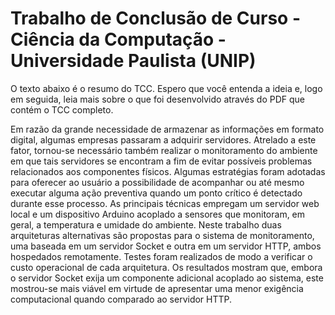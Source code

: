 # Trabalho de Conclusão de Curso - Ciência da Computação - Universidade Paulista (UNIP)

O texto abaixo é o resumo do TCC. Espero que você entenda a ideia e, logo em seguida, leia mais sobre o que foi desenvolvido através do PDF que contém o TCC completo. 

Em razão da grande necessidade de armazenar as informações em formato digital, algumas empresas passaram a adquirir servidores. Atrelado a este fator, 
tornou-se necessário também realizar o monitoramento do ambiente em que tais servidores se encontram a fim de evitar possíveis problemas relacionados aos 
componentes físicos. Algumas estratégias foram adotadas para oferecer ao usuário a possibilidade de acompanhar ou até mesmo executar alguma ação preventiva 
quando um ponto crítico é detectado durante esse processo. As principais técnicas empregam um servidor web local e um dispositivo Arduino acoplado a sensores 
que monitoram, em geral, a temperatura e umidade do ambiente. Neste trabalho duas arquiteturas alternativas são propostas para o sistema de monitoramento, 
uma baseada em um servidor Socket e outra em um servidor HTTP, ambos hospedados remotamente. Testes foram realizados de modo a verificar o custo operacional 
de cada arquitetura. Os resultados mostram que, embora o servidor Socket exija um componente adicional acoplado ao sistema, este mostrou-se mais viável em 
virtude de apresentar uma menor exigência computacional quando comparado ao servidor HTTP.
